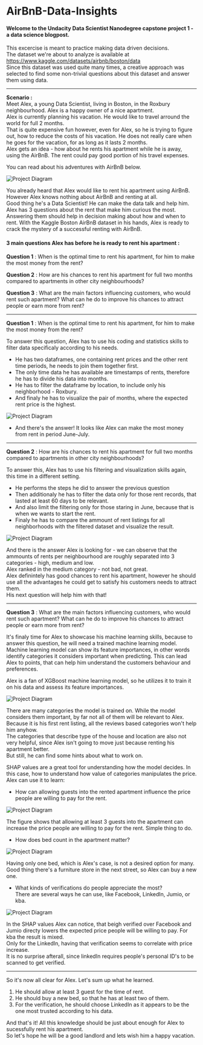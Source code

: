 # AirBnB-Data-Insights

#### Welcome to the Undacity Data Scientist Nanodegree capstone project 1 - a data science blogpost.<br>
This excercise is meant to practice making data driven decisions.<br>
The dataset we're about to analyze is available at    https://www.kaggle.com/datasets/airbnb/boston/data <br>
Since this dataset was used quite many times, a creative approach was selected to find some non-trivial questions about this dataset and answer them using data. <br>

-------------

**Scenario :** <br>
Meet Alex, a young Data Scientist, living in Boston, in the Roxbury neighbourhood. Alex is a happy owner of a nice apartment.<br>
Alex is currently planning his vacation. He would like to travel arround the world for full 2 months.<br>
That is quite expensive fun however, even for Alex, so he is trying to figure out, how to reduce the costs of his vacation. He does not really care when he goes for the vacation, for as long as it lasts 2 months.<br>
Alex gets an idea - how about he rents his apartment while he is away, using the AirBnB. The rent could pay good portion of his travel expenses.<br>

You can read about his adventures with AirBnB below.

![Project Diagram](images/DalleAlex.png)

You already heard that Alex would like to rent his apartment using AirBnB.<br>
However Alex knows nothing about AirBnB and renting at all.<br>
Good thing he's a Data Scientist! He can make the data talk and help him. Alex has 3 questions about the rent that make him curious the most.<br>
Answering them should help in decision making about how and when to rent.
With the Kaggle Boston AirBnB dataset in his hands, Alex is ready to crack the mystery of a successful renting with AirBnB.<br>

#### 3 main questions Alex has before he is ready to rent his apartment :<br>

**Question 1** : When is the optimal time to rent his apartment, for him to make the most money from the rent?

**Question 2** : How are his chances to rent his apartment for full two months compared to apartments in other city neighbourhoods?

**Question 3** : What are the main factors influencing customers, who would rent such apartment? What can he do to improve his chances to attract people or earn more from rent?

-------------

**Question 1** : When is the optimal time to rent his apartment, for him to make the most money from the rent?<br>

To answer this question, Alex has to use his coding and statistics skills to filter data specificaly according to his needs.

- He has two dataframes, one containing rent prices and the other rent time periods, he needs to join them together first.
- The only time data he has available are timestamps of rents, therefore he has to divide his data into months.
- He has to filter the dataframe by location, to include only his neighborhood - Roxbury.
- And finaly he has to visualize the pair of months, where the expected rent price is the highest.

![Project Diagram](images/Q1.png)
- And there's the answer! It looks like Alex can make the most money from rent in period June-July.

-------------

**Question 2** : How are his chances to rent his apartment for full two months compared to apartments in other city neighbourhoods?

To answer this, Alex has to use his filtering and visualization skills again, this time in a different setting.

- He performs the steps he did to answer the previous question
- Then additionaly he has to filter the data only for those rent records, that lasted at least 60 days to be relevant.
- And also limit the filtering only for those staring in June, because that is when we wants to start the rent.
- Finaly he has to compare the ammount of rent listings for all neighborhoods with the filtered dataset and visualize the result.

![Project Diagram](images/Q2.png)

And there is the answer Alex is looking for  - we can observe that the ammounts of rents per neighbourhood are roughly separated into 3 categories - high, medium and low.<br>
Alex ranked in the medium category - not bad, not great.<br>
Alex definintely has good chances to rent his apartment, however he should use all the advantages he could get to satisfy his customers needs to attract them.<br>
His next question will help him with that!<br>

-------------

**Question 3** : What are the main factors influencing customers, who would rent such apartment? What can he do to improve his chances to attract people or earn more from rent?

It's finaly time for Alex to showcase his machine learning skills, because to answer this question, he will need a trained machine learning model.
Machine learning model can show its feature importances, in other words identify categories it considers important when predicting.
This can lead Alex to points, that can help him understand the customers behaviour and preferences.

Alex is a fan of XGBoost machine learning model, so he utilizes it to train it on his data and assess its feature importances.

![Project Diagram](images/Q3_1.png)

There are many categories the model is trained on. While the model considers them important, by far not all of them will be relevant to Alex.<br>
Because it is his first rent listing, all the reviews based categories won't help him anyhow.<br>
The categories that describe type of the house and location are also not very helpful, since Alex isn't going to move just because renting his apartment better.<br>
But still, he can find some hints about what to work on.<br>

SHAP values are a great tool for understanding how the model decides. In this case, how to understand how value of categories manipulates the price.
Alex can use it to learn: <br>

- How can allowing guests into the rented apartment influence the price people are willing to pay for the rent.
  
![Project Diagram](images/Q3_2.png)

The figure shows that allowing at least 3 guests into the apartment can increase the price people are willing to pay for the rent. Simple thing to do.

- How does bed count in the apartment matter?

![Project Diagram](images/Q3_3.png)

Having only one bed, which is Alex's case, is not a desired option for many. Good thing there's a furniture store in the next street, so Alex can buy a new one.

- What kinds of verifications do people appreciate the most?<br>
There are several ways he can use, like Facebook, LinkedIn, Jumio, or kba.

![Project Diagram](images/Q3_4.png)

In the SHAP values Alex can notice, that beigh verified over Facebook and Jumio directy lowers the expected price people will be willing to pay. For kba the result is mixed.<br>
Only for the LinkedIn, having that verification seems to correlate with price increase.<br>
It is no surprise afterall, since linkedIn requires people's personal ID's to be scanned to get verified.<br>

-------------

So it's now all clear for Alex. Let's sum up what he learned.<br>

1) He should allow at least 3 guest for the time of rent.<br>
2) He should buy a new bed, so that he has at least two of them.<br>
3) For the verification, he should choose LinkedIn as it appears to be the one most trusted according to his data.<br>

And that's it! All this knowledge should be just about enough for Alex to sucessfully rent his apartment.<br>
So let's hope he will be a good landlord and lets wish him a happy vacation.<br>


